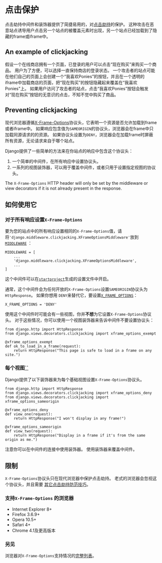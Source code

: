 # 点击保护

点击劫持中间件和装饰器提供了简捷易用的，对[点击劫持](https://en.wikipedia.org/wiki/Clickjacking)的保护。 这种攻击在恶意站点诱导用户点击另一个站点的被覆盖元素时出现，另一个站点已经加载到了隐藏的frame或iframe中。



## An example of clickjacking

假设一个在线商店拥有一个页面，已登录的用户可以点击“现在购买”来购买一个商品。 用户为了方便，可以选择一直保持商店的登录状态。 一个攻击者的站点可能在他们自己的页面上会创建一个“我喜欢Ponies”的按钮，并且在一个透明的iframe中加载商店的页面，把“现在购买”的按钮隐藏起来覆盖在“我喜欢Ponies”上。 如果用户访问了攻击者的站点，点击“我喜欢Ponies”按钮会触发对“现在购买”按钮的无意识的点击，不知不觉中购买了商品。



## Preventing clickjacking

现代浏览器遵循[X-Frame-Options](https://developer.mozilla.org/en-US/docs/Web/HTTP/Headers/X-Frame-Options)协议头，它表明一个资源是否允许加载到frame或者iframe中。 如果响应包含值为`SAMEORIGIN`的协议头，浏览器会在frame中只加载同源请求的的资源。 如果协议头设置为`DENY`，浏览器会在加载frame时屏蔽所有资源，无论请求来自于哪个站点。

Django提供了一些简单的方法来在你站点的响应中包含这个协议头：

1. 一个简单的中间件，在所有响应中设置协议头。
2. 一系列的视图装饰器，可以用于覆盖中间件，或者只用于设置指定视图的协议头。

The `X-Frame-Options` HTTP header will only be set by the middleware or view decorators if it is not already present in the response.



## 如何使用它



### 对于所有响应设置`X-Frame-Options`

要为您的站点中的所有响应设置相同的`X-Frame-Options`值，请将`'django.middleware.clickjacking.XFrameOptionsMiddleware'`放到[`MIDDLEWARE`](https://yiyibooks.cn/__trs__/xx/Django_1.11.6/ref/settings.html#std:setting-MIDDLEWARE) ：

```
MIDDLEWARE = [
    ...
    'django.middleware.clickjacking.XFrameOptionsMiddleware',
    ...
]
```

这个中间件可以在[`startproject`](https://yiyibooks.cn/__trs__/xx/Django_1.11.6/ref/django-admin.html#django-admin-startproject)生成的设置文件中开启。

通常，这个中间件会为任何开放的`X-Frame-Options`设置`SAMEORIGIN`协议头为`HttpResponse`。 如果你想用 `DENY`来替代它，要设置[`X_FRAME_OPTIONS`](https://yiyibooks.cn/__trs__/xx/Django_1.11.6/ref/settings.html#std:setting-X_FRAME_OPTIONS)：

```
X_FRAME_OPTIONS = 'DENY'
```

使用这个中间件时可能会有一些视图，你并**不想**为它设置`X-Frame-Options`协议头。 对于这些情况，你可以使用一个视图装饰器来告诉中间件不要设置协议头：

```
from django.http import HttpResponse
from django.views.decorators.clickjacking import xframe_options_exempt

@xframe_options_exempt
def ok_to_load_in_a_frame(request):
    return HttpResponse("This page is safe to load in a frame on any site.")
```



### 每个视图[``](https://yiyibooks.cn/__trs__/xx/Django_1.11.6/ref/clickjacking.html#setting-x-frame-options-per-view)

Django提供了以下装饰器来为每个基础视图设置`X-Frame-Options`协议头。

```
from django.http import HttpResponse
from django.views.decorators.clickjacking import xframe_options_deny
from django.views.decorators.clickjacking import xframe_options_sameorigin

@xframe_options_deny
def view_one(request):
    return HttpResponse("I won't display in any frame!")

@xframe_options_sameorigin
def view_two(request):
    return HttpResponse("Display in a frame if it's from the same origin as me.")
```

注意你可以在中间件的连接中使用装饰器。 使用装饰器来覆盖中间件。



## 限制

`X-Frame-Options`协议头只在现代浏览器中保护点击劫持。 老式的浏览器会忽视这个协议头，并且需要 [其它点击劫持防范技巧](https://en.wikipedia.org/wiki/Clickjacking#Prevention)。



### 支持`X-Frame-Options` 的浏览器

- Internet Explorer 8+
- Firefox 3.6.9+
- Opera 10.5+
- Safari 4+
- Chrome 4.1及更高版本



### 另见

浏览器对`X-Frame-Options`支持情况的[完整列表](https://developer.mozilla.org/en-US/docs/Web/HTTP/Headers/X-Frame-Options#Browser_compatibility)。